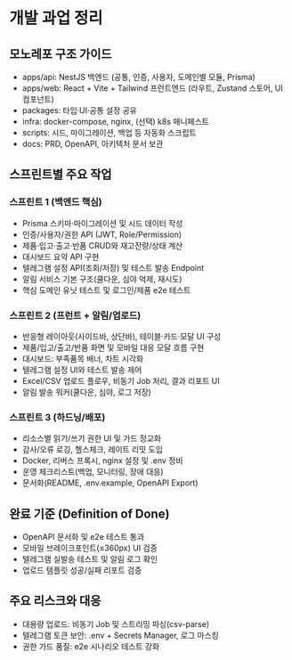 # 개발 과업 정리

## 모노레포 구조 가이드

- apps/api: NestJS 백엔드 (공통, 인증, 사용자, 도메인별 모듈, Prisma)
- apps/web: React + Vite + Tailwind 프런트엔드 (라우트, Zustand 스토어, UI 컴포넌트)
- packages: 타입·UI·공통 설정 공유
- infra: docker-compose, nginx, (선택) k8s 매니페스트
- scripts: 시드, 마이그레이션, 백업 등 자동화 스크립트
- docs: PRD, OpenAPI, 아키텍처 문서 보관

## 스프린트별 주요 작업

### 스프린트 1 (백엔드 핵심)

- Prisma 스키마·마이그레이션 및 시드 데이터 작성
- 인증/사용자/권한 API (JWT, Role/Permission)
- 제품·입고·출고·반품 CRUD와 재고잔량/상태 계산
- 대시보드 요약 API 구현
- 텔레그램 설정 API(조회/저장) 및 테스트 발송 Endpoint
- 알림 서비스 기본 구조(쿨다운, 심야 억제, 재시도)
- 핵심 도메인 유닛 테스트 및 로그인/제품 e2e 테스트

### 스프린트 2 (프런트 + 알림/업로드)

- 반응형 레이아웃(사이드바, 상단바), 테이블·카드·모달 UI 구성
- 제품/입고/출고/반품 화면 및 모바일 대응 모달 흐름 구현
- 대시보드: 부족품목 배너, 차트 시각화
- 텔레그램 설정 UI와 테스트 발송 제어
- Excel/CSV 업로드 플로우, 비동기 Job 처리, 결과 리포트 UI
- 알림 발송 워커(쿨다운, 심야, 로그 저장)

### 스프린트 3 (하드닝/배포)

- 리소스별 읽기/쓰기 권한 UI 및 가드 정교화
- 감사/오류 로깅, 헬스체크, 레이트 리밋 도입
- Docker, 리버스 프록시, nginx 설정 및 .env 정비
- 운영 체크리스트(백업, 모니터링, 장애 대응)
- 문서화(README, .env.example, OpenAPI Export)

## 완료 기준 (Definition of Done)

- OpenAPI 문서화 및 e2e 테스트 통과
- 모바일 브레이크포인트(≤360px) UI 검증
- 텔레그램 실발송 테스트 및 알림 로그 확인
- 업로드 템플릿 성공/실패 리포트 검증

## 주요 리스크와 대응

- 대용량 업로드: 비동기 Job 및 스트리밍 파싱(csv-parse)
- 텔레그램 토큰 보안: .env + Secrets Manager, 로그 마스킹
- 권한 가드 품질: e2e 시나리오 테스트 강화
